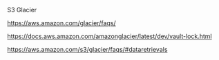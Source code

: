 S3 Glacier

https://aws.amazon.com/glacier/faqs/

https://docs.aws.amazon.com/amazonglacier/latest/dev/vault-lock.html

https://aws.amazon.com/s3/glacier/faqs/#dataretrievals